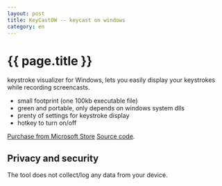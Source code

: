 ```yaml
---
layout: post
title: KeyCastOW -- keycast on windows
category: en
---
```


{{ page.title }}
================

keystroke visualizer for Windows,  lets you easily display your keystrokes while recording screencasts.

* small footprint (one 100kb executable file)
* green and portable, only depends on windows system dlls
* prenty of settings for keystroke display
* hotkey to turn on/off

[Purchase from Microsoft Store](https://apps.microsoft.com/detail/9nwztztb05pg)
[Source code](https://github.com/brookhong/KeyCastOW).

## Privacy and security

The tool does not collect/log any data from your device.
